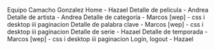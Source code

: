 Equipo Camacho Gonzalez
Home - Hazael
Detalle de pelicula - Andrea
Detalle de artista - Andrea
Detalle de categoría - Marcos [wep] - css i desktop iii paginacion
Detalle de palabra clave - Marcos [wep] - css i desktop iii paginacion
Detalle de serie - Hazael
Detalle de temporada - Marcos [wep] - css i desktop iii paginacion
Login, logout - Hazael
